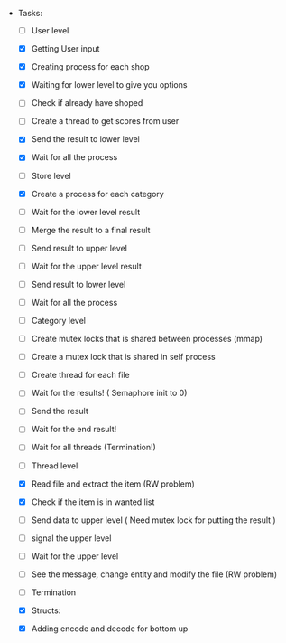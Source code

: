 - Tasks:

  - [ ]  User level

    - [X]  Getting User input
    - [X]  Creating process for each shop
    - [X]  Waiting for lower level to give you options
    - [ ]  Check if already have shoped
    - [ ]  Create a thread to get scores from user
    - [X]  Send the result to lower level
    - [X]  Wait for all the process
  - [ ]  Store level

    - [X]  Create a process for each category
    - [ ]  Wait for the lower level result
    - [ ]  Merge the result to a final result
    - [ ]  Send result to upper level
    - [ ]  Wait for the upper level result
    - [ ]  Send result to lower level
    - [ ]  Wait for all the process
  - [ ]  Category level

    - [ ]  Create mutex locks that is shared between processes (mmap)
    - [ ]  Create a mutex lock that is shared in self process
    - [ ]  Create thread for each file
    - [ ]  Wait for the results! ( Semaphore init to 0)
    - [ ]  Send the result
    - [ ]  Wait for the end result!
    - [ ]  Wait for all threads (Termination!)
  - [ ]  Thread level

    - [X]  Read file and extract the item (RW problem)
    - [X]  Check if the item is in wanted list
    - [ ]  Send data to upper level ( Need mutex lock for putting the result )
    - [ ]  signal the upper level
    - [ ]  Wait for the upper level
    - [ ]  See the message, change entity and modify the file (RW problem)
    - [ ]  Termination
  - [X]  Structs:

    - [X]  Adding encode and decode for bottom up
